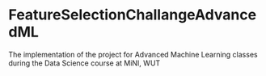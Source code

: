 # FeatureSelectionChallangeAdvancedML
The implementation of the project for Advanced Machine Learning classes during the Data Science course at MiNI, WUT
